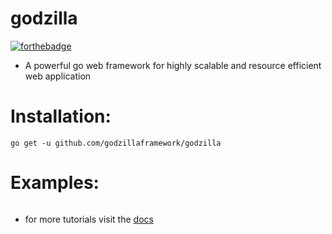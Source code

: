 # godzilla

[![forthebadge](https://forthebadge.com/images/badges/made-with-go.svg)](https://forthebadge.com)

- A powerful go web framework for highly scalable and resource efficient web application

# Installation:
```
go get -u github.com/godzillaframework/godzilla
```

# Examples:
```golang
```

- for more tutorials visit the [docs](https://github.com/godzillaframework/godzilla/blob/master/docs/learnwebfr.md)